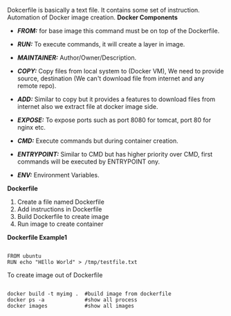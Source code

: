 Dokcerfile is basically a text file. It contains some set of instruction. Automation of Docker image creation.
**Docker Components**
- ***FROM:*** for base image this command must be on top of the Dockerfile.

- ***RUN:*** To execute commands, it will create a layer in image.

- ***MAINTAINER:*** Author/Owner/Description.

- ***COPY:*** Copy files from local system to (Docker VM), We need to provide source, destination (We can't download file from internet and any remote repo).

- ***ADD:*** Similar to copy but it provides a features to download files from internet also we extract file at docker image side.

- ***EXPOSE:*** To expose ports such as port 8080 for tomcat, port 80 for nginx etc.

- ***CMD:*** Execute commands but during container creation.

- ***ENTRYPOINT:*** Similar to CMD but has higher priority over CMD, first commands will be executed by ENTRYPOINT ony.

- ***ENV:*** Environment Variables.

**Dockerfile**
1) Create a file named Dockerfile
2) Add instructions in Dockerfile
3) Build Dockerfile to create image
4) Run image to create container

**Dockerfile Example1**
<pre><code>
FROM ubuntu
RUN echo "HEllo World" > /tmp/testfile.txt
</code></pre>

To create image out of Dockerfile
<pre><code>
docker build -t myimg .  #build image from dockerfile
docker ps -a             #show all process
docker images            #show all images
</code></pre>


